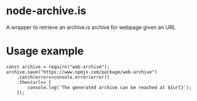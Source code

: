 # node-archive.is
A wrapper to retrieve an archive.is archive for webpage given an URL

# Usage example

````
const archive = require("web-archive");
archive.save("https://www.npmjs.com/package/web-archive")
    .catch(error=>console.error(error))
    .then(url=> {
        console.log(`The generated archive can be reached at ${url}`);
    });
````

